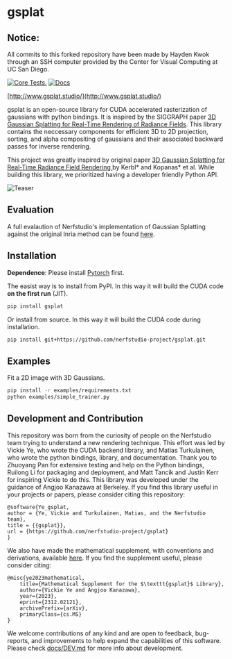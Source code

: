 # gsplat

## Notice:
All commits to this forked repository have been made by Hayden Kwok through an SSH computer provided by the Center for Visual Computing at UC San Diego.

[![Core Tests.](https://github.com/nerfstudio-project/gsplat/actions/workflows/core_tests.yml/badge.svg?branch=main)](https://github.com/nerfstudio-project/gsplat/actions/workflows/core_tests.yml)
[![Docs](https://github.com/nerfstudio-project/gsplat/actions/workflows/doc.yml/badge.svg?branch=main)](https://github.com/nerfstudio-project/gsplat/actions/workflows/doc.yml)

[http://www.gsplat.studio/](http://www.gsplat.studio/)

gsplat is an open-source library for CUDA accelerated rasterization of gaussians with python bindings. It is inspired by the SIGGRAPH paper [3D Gaussian Splatting for Real-Time Rendering of Radiance Fields](https://repo-sam.inria.fr/fungraph/3d-gaussian-splatting/). This library contains the neccessary components for efficient 3D to 2D projection, sorting, and alpha compositing of gaussians and their associated backward passes for inverse rendering.

This project was greatly inspired by original paper [3D Gaussian Splatting
for Real-Time Radiance Field Rendering
](https://repo-sam.inria.fr/fungraph/3d-gaussian-splatting/) by Kerbl* and Kopanas* et al. While building this library, we prioritized having a developer friendly Python API. 

![Teaser](/docs/source/imgs/training.gif?raw=true)

## Evaluation
A full evalaution of Nerfstudio's implementation of Gaussian Splatting against the original Inria method can be found [here](https://docs.gsplat.studio/tests/eval.html).


## Installation

**Dependence**: Please install [Pytorch](https://pytorch.org/get-started/locally/) first.

The easist way is to install from PyPI. In this way it will build the CUDA code **on the first run** (JIT).

```bash
pip install gsplat
```

Or install from source. In this way it will build the CUDA code during installation.

```bash
pip install git+https://github.com/nerfstudio-project/gsplat.git
```

## Examples

Fit a 2D image with 3D Gaussians.

```bash
pip install -r examples/requirements.txt
python examples/simple_trainer.py
```

## Development and Contribution

This repository was born from the curiosity of people on the Nerfstudio team trying to understand a new rendering technique. This effort was led by Vickie Ye, who wrote the CUDA backend library, and Matias Turkulainen, who wrote the python bindings, library, and documentation. Thank you to Zhuoyang Pan for extensive testing and help on the Python bindings, Ruilong Li for packaging and deployment, and Matt Tancik and Justin Kerr for inspiring Vickie to do this. This library was developed under the guidance of Angjoo Kanazawa at Berkeley. If you find this library useful in your projects or papers, please consider citing this repository:
```
@software{Ye_gsplat,
author = {Ye, Vickie and Turkulainen, Matias, and the Nerfstudio team},
title = {{gsplat}},
url = {https://github.com/nerfstudio-project/gsplat}
}
```

We also have made the mathematical supplement, with conventions and derivations, available [here](https://arxiv.org/abs/2312.02121). If you find the supplement useful, please consider citing:
```
@misc{ye2023mathematical,
    title={Mathematical Supplement for the $\texttt{gsplat}$ Library}, 
    author={Vickie Ye and Angjoo Kanazawa},
    year={2023},
    eprint={2312.02121},
    archivePrefix={arXiv},
    primaryClass={cs.MS}
}
```

We welcome contributions of any kind and are open to feedback, bug-reports, and improvements to help expand the capabilities of this software. Please check [docs/DEV.md](docs/DEV.md) for more info about development.
